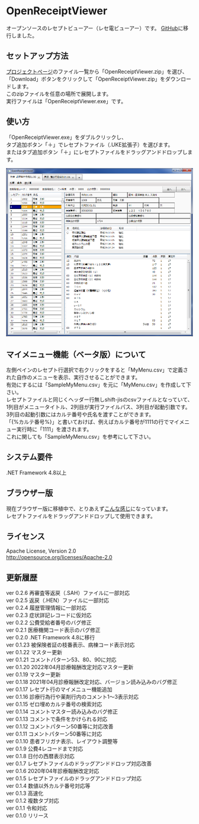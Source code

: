 # OpenReceiptViewer

オープンソースのレセプトビューアー（レセ電ビューアー）です。
[GitHub](https://github.com/akihiro-yamashita/OpenReceiptViewer)に移行しました。

## セットアップ方法

[プロジェクトページ](https://github.com/akihiro-yamashita/OpenReceiptViewer)のファイル一覧から「OpenReceiptViewer.zip」を選び、  
「Download」ボタンをクリックして「OpenReceiptViewer.zip」をダウンロードします。  
このzipファイルを任意の場所で展開します。  
実行ファイルは「OpenReceiptViewer.exe」です。

## 使い方

「OpenReceiptViewer.exe」をダブルクリックし、  
タブ追加ボタン「＋」でレセプトファイル（.UKE拡張子）を選びます。  
またはタブ追加ボタン「＋」にレセプトファイルをドラッグアンドドロップします。

![picture](screen.png)

## マイメニュー機能（ベータ版）について

左側ペインのレセプト行選択で右クリックをすると「MyMenu.csv」で定義された自作のメニューを表示、実行させることができます。  
有効にするには「SampleMyMenu.csv」を元に「MyMenu.csv」を作成して下さい。  
レセプトファイルと同じくヘッダー行無しshift-jisのcsvファイルとなっていて、  
1列目がメニュータイトル、2列目が実行ファイルパス、3列目が起動引数です。  
3列目の起動引数にはカルテ番号や氏名を渡すことができます。  
「{%カルテ番号%}」と書いておけば、例えばカルテ番号が1111の行でマイメニュー実行時に「1111」を渡されます。  
これに関しても「SampleMyMenu.csv」を参考にして下さい。  

## システム要件

.NET Framework 4.8以上  

## ブラウザー版

現在ブラウザー版に移植中で、とりあえず[こんな感じ](https://demo.kojosen.com/index.html)になっています。  
レセプトファイルをドラッグアンドドロップして使用できます。  

## ライセンス

Apache License, Version 2.0  
http://opensource.org/licenses/Apache-2.0


## 更新履歴

ver 0.2.6   再審査等返戻（.SAH）ファイルに一部対応  
ver 0.2.5   返戻（.HEN）ファイルに一部対応  
ver 0.2.4   履歴管理情報に一部対応  
ver 0.2.3   症状詳記レコードに仮対応  
ver 0.2.2   公費受給者番号のバグ修正  
ver 0.2.1   医療機関コード表示のバグ修正  
ver 0.2.0   .NET Framework 4.8に移行  
ver 0.1.23   被保険者証の枝番表示、病棟コード表示対応  
ver 0.1.22   マスター更新  
ver 0.1.21   コメントパターン53、80、90に対応  
ver 0.1.20   2022年04月診療報酬改定対応マスター更新  
ver 0.1.19   マスター更新  
ver 0.1.18   2021年04月診療報酬改定対応、バージョン読み込みのバグ修正  
ver 0.1.17   レセプト行のマイメニュー機能追加  
ver 0.1.16   診療行為行や薬剤行内のコメント1～3表示対応  
ver 0.1.15   ゼロ埋めカルテ番号の検索対応  
ver 0.1.14   コメントマスター読み込みのバグ修正  
ver 0.1.13   コメントで条件をかけられる対応  
ver 0.1.12   コメントパターン50番等に対応改善  
ver 0.1.11   コメントパターン50番等に対応  
ver 0.1.10   患者フリガナ表示、レイアウト調整等  
ver 0.1.9    公費4レコードまで対応  
ver 0.1.8    日付の西暦表示対応  
ver 0.1.7    レセプトファイルのドラッグアンドドロップ対応改善  
ver 0.1.6    2020年04年診療報酬改定対応  
ver 0.1.5    レセプトファイルのドラッグアンドドロップ対応  
ver 0.1.4    数値以外カルテ番号対応等  
ver 0.1.3    高速化  
ver 0.1.2    複数タブ対応  
ver 0.1.1    令和対応  
ver 0.1.0    リリース  
